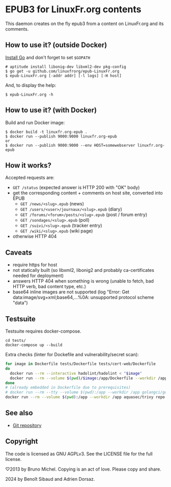 EPUB3 for LinuxFr.org contents
==============================

This daemon creates on the fly epub3 from a content on LinuxFr.org and its
comments.


How to use it? (outside Docker)
--------------

[Install Go](http://golang.org/doc/install) and don't forget to set `$GOPATH`

    # aptitude install libonig-dev libxml2-dev pkg-config
    $ go get -u github.com/linuxfrorg/epub-LinuxFr.org
    $ epub-LinuxFr.org [-addr addr] [-l logs] [-H host]

And, to display the help:

    $ epub-LinuxFr.org -h

How to use it? (with Docker)
-------------------------------

Build and run Docker image:

    $ docker build -t linuxfr.org-epub .
    $ docker run --publish 9000:9000 linuxfr.org-epub
    or
    $ docker run --publish 9000:9000 --env HOST=somewebserver linuxfr.org-epub

How it works?
-------------

Accepted requests are:
- `GET /status` (expected answer is HTTP 200 with "OK" body)
- get the corresponding content + comments on host site, converted into EPUB
  - `GET /news/<slug>.epub` (news)
  - `GET /users/<user>/journaux/<slug>.epub` (diary)
  - `GET /forums/<forum>/posts/<slug>.epub` (post / forum entry)
  - `GET /sondages/<slug>.epub` (poll)
  - `GET /suivi/<slug>.epub` (tracker entry)
  - `GET /wiki/<slug>.epub` (wiki page)
- otherwise HTTP 404

Caveats
-------

- require https for host
- not statically built (so libxml2, libonig2 and probably ca-certificates needed for deployment)
- answers HTTP 404 when something is wrong (unable to fetch, bad HTTP verb, bad content type, etc.)
- base64 inline images are not supported (log "Error: Get data:image/svg+xml;base64,...%0A: unsupported protocol scheme "data")

Testsuite
---------
Testsuite requires docker-compose.

```
cd tests/
docker-compose up --build
```

Extra checks (linter for Dockefile and vulnerability/secret scan):

```bash
for image in Dockerfile tests/Dockerfile tests/cert-web/Dockerfile
do
  docker run --rm --interactive hadolint/hadolint < "$image"
  docker run --rm --volume $(pwd)/$image:/app/Dockerfile --workdir /app replicated/dockerfilelint Dockerfile
done
# (already embedded in Dockerfile due to prerequisites)
# docker run --rm --tty --volume $(pwd):/app --workdir /app golangci/golangci-lint:v1.64.3 golangci-lint run -v
docker run --rm --volume $(pwd):/app --workdir /app aquasec/trivy repo --skip-files cert-web/private/web.key .
```

See also
--------

* [Git repository](https://github.com/linuxfrorg/epub-LinuxFr.org)


Copyright
---------

The code is licensed as GNU AGPLv3. See the LICENSE file for the full license.

♡2013 by Bruno Michel. Copying is an act of love. Please copy and share.

2024 by Benoît Sibaud and Adrien Dorsaz.
